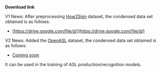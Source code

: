 **Download link**

V1 News: After preprocessing [How2Sign](https://how2sign.github.io/) dataset, the condensed data set obtained is as follows:

- [https://drive.google.com/file/d/](https://drive.google.com/file/d/)

V2 News: Added the [OpenASL](https://github.com/chevalierNoir/OpenASL) dataset, the condensed data set obtained is as follows:

- [Coming soon]()

It can be used in the training of ASL production/recognition models.

